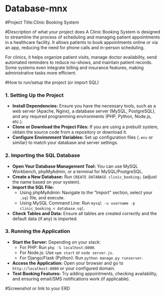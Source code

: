 # Database-mnx
#Project Title:Clinic Booking System

#Description of what your project does
A Clinic Booking System is designed to streamline the process of scheduling and managing patient appointments in a healthcare facility. It allows patients to book appointments online or via an app, reducing the need for phone calls and in-person scheduling.

For clinics, it helps organize patient visits, manage doctor availability, send automated reminders to reduce no-shows, and maintain patient records. Some systems even integrate billing and insurance features, making administrative tasks more efficient.

#How to run/setup the project (or import SQL)

### **1. Setting Up the Project**
- **Install Dependencies:** Ensure you have the necessary tools, such as a web server (Apache, Nginx), a database server (MySQL, PostgreSQL), and any required programming environments (PHP, Python, Node.js, etc.).
- **Clone or Download the Project Files:** If you are using a prebuilt system, obtain the source code from a repository or download it.
- **Configure Environment Variables:** Set up configuration files (`.env` or similar) to match your database and server settings.

### **2. Importing the SQL Database**
- **Open Your Database Management Tool:** You can use MySQL Workbench, phpMyAdmin, or a terminal for MySQL/PostgreSQL.
- **Create a New Database:** Run `CREATE DATABASE clinic_booking;` (adjust the name based on your system).
- **Import the SQL File:**
  - Using phpMyAdmin: Navigate to the "Import" section, select your `.sql` file, and execute.
  - Using MySQL Command Line: Run `mysql -u username -p clinic_booking < database.sql`.
- **Check Tables and Data:** Ensure all tables are created correctly and the default data (if any) is imported.

### **3. Running the Application**
- **Start the Server:** Depending on your stack:
  - For PHP: Run `php -S localhost:8000`.
  - For Node.js: Use `npm start` or `node server.js`.
  - For Django/Flask (Python): Run `python manage.py runserver`.
- **Access the Application:** Open your browser and go to `http://localhost:8000` or your configured domain.
- **Test Booking Features:** Try adding appointments, checking availability, and ensuring email/SMS notifications work (if applicable).

#Screenshot or link to your ERD
